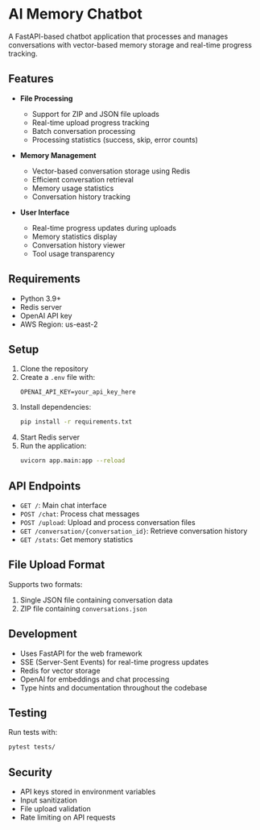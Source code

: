 # AI Memory Chatbot

A FastAPI-based chatbot application that processes and manages conversations with vector-based memory storage and real-time progress tracking.

## Features

- **File Processing**
  - Support for ZIP and JSON file uploads
  - Real-time upload progress tracking
  - Batch conversation processing
  - Processing statistics (success, skip, error counts)

- **Memory Management**
  - Vector-based conversation storage using Redis
  - Efficient conversation retrieval
  - Memory usage statistics
  - Conversation history tracking

- **User Interface**
  - Real-time progress updates during uploads
  - Memory statistics display
  - Conversation history viewer
  - Tool usage transparency

## Requirements

- Python 3.9+
- Redis server
- OpenAI API key
- AWS Region: us-east-2

## Setup

1. Clone the repository
2. Create a `.env` file with:
   ```
   OPENAI_API_KEY=your_api_key_here
   ```
3. Install dependencies:
   ```bash
   pip install -r requirements.txt
   ```
4. Start Redis server
5. Run the application:
   ```bash
   uvicorn app.main:app --reload
   ```

## API Endpoints

- `GET /`: Main chat interface
- `POST /chat`: Process chat messages
- `POST /upload`: Upload and process conversation files
- `GET /conversation/{conversation_id}`: Retrieve conversation history
- `GET /stats`: Get memory statistics

## File Upload Format

Supports two formats:
1. Single JSON file containing conversation data
2. ZIP file containing `conversations.json`

## Development

- Uses FastAPI for the web framework
- SSE (Server-Sent Events) for real-time progress updates
- Redis for vector storage
- OpenAI for embeddings and chat processing
- Type hints and documentation throughout the codebase

## Testing

Run tests with:
```bash
pytest tests/
```

## Security

- API keys stored in environment variables
- Input sanitization
- File upload validation
- Rate limiting on API requests
